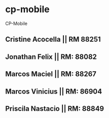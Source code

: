 # cp-mobile
CP-Mobile

## Cristine Acocella || RM 88251

## Jonathan Felix || RM: 88082

## Marcos Maciel || RM: 88267

## Marcos Vinicius || RM: 86904

## Priscila Nastacio || RM: 88849
